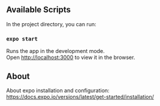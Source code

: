 ## Available Scripts

In the project directory, you can run:

### `expo start`

Runs the app in the development mode.<br />
Open [http://localhost:3000](http://localhost:3000) to view it in the browser.

## About

About expo installation and configuration: https://docs.expo.io/versions/latest/get-started/installation/



